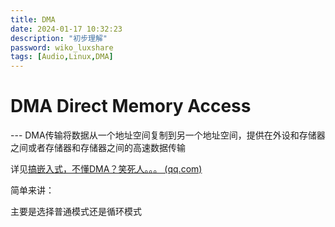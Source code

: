 ```yaml
---
title: DMA
date: 2024-01-17 10:32:23
description: "初步理解"
password: wiko_luxshare
tags: [Audio,Linux,DMA]
---
```


#  DMA  Direct Memory Access

--- DMA传输将数据从一个地址空间复制到另一个地址空间，提供在外设和存储器之间或者存储器和存储器之间的高速数据传输

详见[搞嵌入式，不懂DMA？笑死人。。。 (qq.com)](https://mp.weixin.qq.com/s/YYGmRwcgtO8qmswIlDcgog)

简单来讲：

主要是选择普通模式还是循环模式
